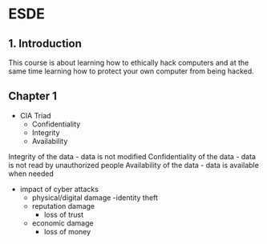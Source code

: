 # ESDE

## 1. Introduction
This course is about learning how to ethically hack computers and at the same time learning how to protect your own computer from being hacked.

## Chapter 1 

- CIA Triad
    - Confidentiality
    - Integrity
    - Availability

Integrity of the data - data is not modified
Confidentiality of the data - data is not read by unauthorized people
Availability of the data - data is available when needed


- impact of cyber attacks
    - physical/digital damage 
        -identity theft 
    - reputation damage
        - loss of trust
    - economic damage
        - loss of money











